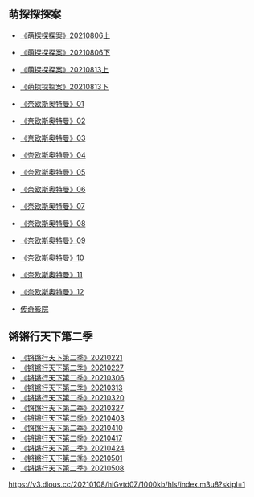 ## 萌探探探案
* [《萌探探探案》20210806上](https://sod.bunediy.com/20210806/sUXjVCji/index.m3u8)
* [《萌探探探案》20210806下](https://sod.bunediy.com/20210806/iUlW0btY/index.m3u8)
* <a href="https://sod.bunediy.com/20210813/FUFf7lEf/index.m3u8">《萌探探探案》20210813上</a>
* <a href="https://sod.bunediy.com/20210813/o4CL3yX4/index.m3u8">《萌探探探案》20210813下</a>


* [《奈欧斯奥特曼》01](https://v4.dious.cc/20210328/Zd3FlOnj/1000kb/hls/index.m3u8)
* [《奈欧斯奥特曼》02](https://v4.dious.cc/20210328/T1ZOLa1R/1000kb/hls/index.m3u8)
* [《奈欧斯奥特曼》03](https://v4.dious.cc/20210328/Nub7WUMm/1000kb/hls/index.m3u8)
* [《奈欧斯奥特曼》04](https://v4.dious.cc/20210328/zryXOXdG/1000kb/hls/index.m3u8)
* [《奈欧斯奥特曼》05](https://v4.dious.cc/20210328/M2TI0vHK/1000kb/hls/index.m3u8)
* [《奈欧斯奥特曼》06](https://v4.dious.cc/20210328/26HKoEBz/1000kb/hls/index.m3u8?skipl=1)
* [《奈欧斯奥特曼》07](https://v4.dious.cc/20210328/44h3773S/1000kb/hls/index.m3u8?skipl=1)
* [《奈欧斯奥特曼》08](https://v4.dious.cc/20210328/KTwOJyvW/1000kb/hls/index.m3u8)
* [《奈欧斯奥特曼》09](https://v4.dious.cc/20210328/nm3OtEWH/1000kb/hls/index.m3u8?skipl=1)
* [《奈欧斯奥特曼》10](https://v4.dious.cc/20210328/e4FZaMZx/1000kb/hls/index.m3u8)
* [《奈欧斯奥特曼》11](https://v4.dious.cc/20210328/3PxbBMT6/index.m3u8)
* [《奈欧斯奥特曼》12](https://v4.dious.cc/20210328/djEpCJTi/1000kb/hls/index.m3u8)

* [传奇影院](https://sxtfyy.com/vodplay/37934-1-2.html)

## 锵锵行天下第二季

* <a href="https://vod.bunediy.com/20210221/x0PhyXFd/index.m3u8">《锵锵行天下第二季》20210221</a>
* <a href="https://vod.bunediy.com/20210228/bcSHrAMk/index.m3u8">《锵锵行天下第二季》20210227</a>
* <a href="https://vod.bunediy.com/20210307/GhahJa7K/index.m3u8">《锵锵行天下第二季》20210306</a>
* <a href="https://vod.bunediy.com/20210314/OsyfiV9e/index.m3u8">《锵锵行天下第二季》20210313</a>
* <a href="https://vod.bunediy.com/20210320/jRpU7ONd/index.m3u8">《锵锵行天下第二季》20210320​​</a>
* <a href="https://vod.bunediy.com/20210328/9i6XIrNS/index.m3u8">《锵锵行天下第二季》20210327</a>
* <a href="https://vod.bunediy.com/20210404/At6ze9xf/index.m3u8">《锵锵行天下第二季》20210403</a>
* <a href="https://vod.bunediy.com/20210411/jLT0rQOV/index.m3u8">《锵锵行天下第二季》20210410</a>
* <a href="https://vod.bunediy.com/20210417/hAun0xJO/index.m3u8">《锵锵行天下第二季》20210417</a>
* <a href="https://vod.bunediy.com/20210424/5A1vA7qN/index.m3u8">《锵锵行天下第二季》20210424</a>
* <a href="https://vod.bunediy.com/20210502/Noq71RCt/index.m3u8">《锵锵行天下第二季》20210501</a>
* <a href="https://vod.bunediy.com/20210509/OjzhmAXz/index.m3u8">《锵锵行天下第二季》20210508</a>


<style>
section.page-header {
    display: none;    
}
</style>
<script>
    document.title = "锵锵行天下第二季";
</script>

https://v3.dious.cc/20210108/hiGvtd0Z/1000kb/hls/index.m3u8?skipl=1